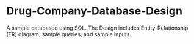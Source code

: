 # Drug-Company-Database-Design
A sample databased using SQL. The Design includes Entity-Relationship (ER) diagram, sample queries, and sample inputs.
